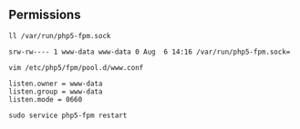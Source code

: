 ## Permissions

	ll /var/run/php5-fpm.sock

	srw-rw---- 1 www-data www-data 0 Aug  6 14:16 /var/run/php5-fpm.sock=

	vim /etc/php5/fpm/pool.d/www.conf

	listen.owner = www-data
	listen.group = www-data
	listen.mode = 0660

	sudo service php5-fpm restart